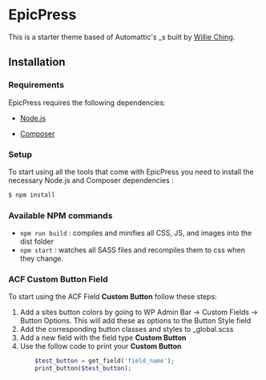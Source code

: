
EpicPress
===

This is a starter theme based of Automattic's _s built by [Willie Ching](http://willieching.com/).

Installation
---------------

### Requirements

EpicPress requires the following dependencies:

- [Node.js](https://nodejs.org/)
    
- [Composer](https://getcomposer.org/)


### Setup

To start using all the tools that come with EpicPress  you need to install the necessary Node.js and Composer dependencies :

```sh
$ npm install
```


### Available NPM commands

- `npm run build` : compiles and minifies all CSS, JS, and images into the dist folder
- `npm start` : watches all SASS files and recompiles them to css when they change.


### ACF Custom Button Field

To start using the ACF Field **Custom Button** follow these steps: 

1. Add a sites button colors by going to WP Admin Bar -> Custom Fields -> Button Options. 
    This will add these as options to the Button Style field
2. Add the corresponding button classes and styles to _global.scss
3. Add a new field with the field type **Custom Button**
4. Use the follow code to print your **Custom Button**
    ```php
        $test_button = get_field('field_name');
        print_button($test_button); 
    ```
